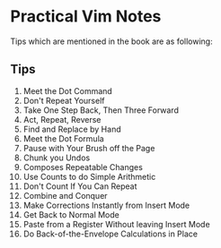 # Practical Vim Notes

Tips which are mentioned in the book are as following:

## Tips

1. Meet the Dot Command
2. Don't Repeat Yourself
3. Take One Step Back, Then Three Forward
4. Act, Repeat, Reverse
5. Find and Replace by Hand
6. Meet the Dot Formula
7. Pause with Your Brush off the Page
8. Chunk you Undos
9. Composes Repeatable Changes
10. Use Counts to do Simple Arithmetic
11. Don't Count If You Can Repeat
12. Combine and Conquer
13. Make Corrections Instantly from Insert Mode
14. Get Back to Normal Mode
15. Paste from a Register Without leaving Insert Mode
16. Do Back-of-the-Envelope Calculations in Place

